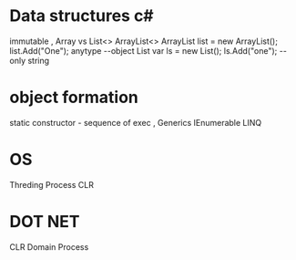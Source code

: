 # Data structures c#

immutable ,
Array vs List<>
ArrayList<>
      ArrayList list = new ArrayList();
      list.Add("One"); anytype --object
 List<string>
       var ls = new List<string>(); ls.Add("one"); --only string



# object formation
static constructor - sequence of exec  ,
Generics
IEnumerable
LINQ


# OS
Threding
Process
CLR

# DOT NET
CLR
Domain
Process
